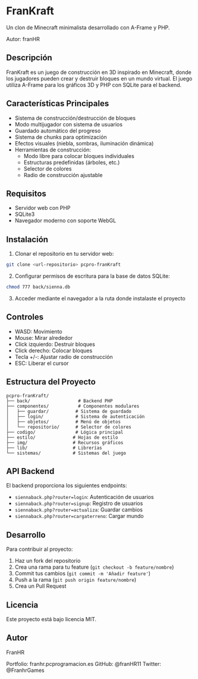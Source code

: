 # FranKraft

Un clon de Minecraft minimalista desarrollado con A-Frame y PHP.

Autor: franHR

## Descripción

FranKraft es un juego de construcción en 3D inspirado en Minecraft, donde los jugadores pueden crear y destruir bloques en un mundo virtual. El juego utiliza A-Frame para los gráficos 3D y PHP con SQLite para el backend.

## Características Principales

- Sistema de construcción/destrucción de bloques
- Modo multijugador con sistema de usuarios
- Guardado automático del progreso
- Sistema de chunks para optimización
- Efectos visuales (niebla, sombras, iluminación dinámica)
- Herramientas de construcción:
  - Modo libre para colocar bloques individuales
  - Estructuras predefinidas (árboles, etc.)
  - Selector de colores
  - Radio de construcción ajustable

## Requisitos

- Servidor web con PHP
- SQLite3
- Navegador moderno con soporte WebGL

## Instalación

1. Clonar el repositorio en tu servidor web:
```bash
git clone <url-repositorio> pcpro-franKraft
```

2. Configurar permisos de escritura para la base de datos SQLite:
```bash
chmod 777 back/sienna.db
```

3. Acceder mediante el navegador a la ruta donde instalaste el proyecto

## Controles

- WASD: Movimiento
- Mouse: Mirar alrededor
- Click izquierdo: Destruir bloques
- Click derecho: Colocar bloques
- Tecla +/-: Ajustar radio de construcción
- ESC: Liberar el cursor

## Estructura del Proyecto

```
pcpro-franKraft/
├── back/                  # Backend PHP
├── componentes/           # Componentes modulares
│   ├── guardar/          # Sistema de guardado
│   ├── login/            # Sistema de autenticación
│   ├── objetos/          # Menú de objetos
│   └── repositorio/      # Selector de colores
├── codigo/               # Lógica principal
├── estilo/              # Hojas de estilo
├── img/                 # Recursos gráficos
├── lib/                 # Librerías
└── sistemas/            # Sistemas del juego
```

## API Backend

El backend proporciona los siguientes endpoints:

- `siennaback.php?router=login`: Autenticación de usuarios
- `siennaback.php?router=signup`: Registro de usuarios
- `siennaback.php?router=actualiza`: Guardar cambios
- `siennaback.php?router=cargaterreno`: Cargar mundo

## Desarrollo

Para contribuir al proyecto:

1. Haz un fork del repositorio
2. Crea una rama para tu feature (`git checkout -b feature/nombre`)
3. Commit tus cambios (`git commit -m 'Añadir feature'`)
4. Push a la rama (`git push origin feature/nombre`)
5. Crea un Pull Request

## Licencia

Este proyecto está bajo licencia MIT.

## Autor
FranHR

Portfolio: franhr.pcprogramacion.es
GitHub: @franHR11
Twitter: @FranhrGames
